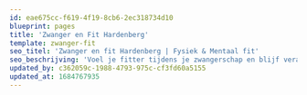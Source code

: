 ```yaml
---
id: eae675cc-f619-4f19-8cb6-2ec318734d10
blueprint: pages
title: 'Zwanger en Fit Hardenberg'
template: zwanger-fit
seo_titel: 'Zwanger en fit Hardenberg | Fysiek & Mentaal fit'
seo_beschrijving: 'Voel je fitter tijdens je zwangerschap en blijf verantwoord sporten bij Active & Fit! ✓Professionele begeleiding!'
updated_by: c362059c-1988-4793-975c-cf3fd60a5155
updated_at: 1684767935
---
```

